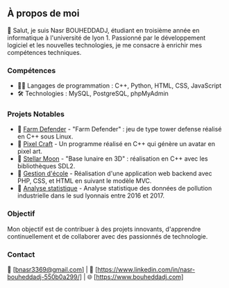 ## À propos de moi

👋 Salut, je suis Nasr BOUHEDDADJ, étudiant en troisième année en informatique à l'université de lyon 1. Passionné par le développement logiciel et les nouvelles technologies, je me consacre à enrichir mes compétences techniques.

### Compétences

- 👨‍💻 Langages de programmation : C++, Python, HTML, CSS, JavaScript
- 🛠️ Technologies : MySQL, PostgreSQL, phpMyAdmin

### Projets Notables

- 🚀 [Farm Defender](https://github.com/bouheddadj/Farm-Defender) - "Farm Defender" : jeu de type tower defense réalisé en C++ sous Linux.
- 🚀 [Pixel Craft](https://github.com/bouheddadj/PixelCraft) - Un programme réalisé en C++ qui génère un avatar en pixel art.
- 🚀 [Stellar Moon](https://github.com/bouheddadj/StellarMoonScape) - "Base lunaire en 3D" : réalisation en C++ avec les bibliothèques SDL2.
- 🚀 [Gestion d'école](https://github.com/bouheddadj/Gestion-d-coles-de-Danse) - Réalisation d'une application web backend avec PHP, CSS, et HTML en suivant le modèle MVC.
- 🚀 [Analyse statistique](https://github.com/bouheddadj/Analyse-Statistique-de-la-Pollution-Industrielle-dans-le-Sud-Lyonnais-2016-2017-) - Analyse statistique des données de pollution industrielle dans le sud lyonnais entre 2016 et 2017.

### Objectif

Mon objectif est de contribuer à des projets innovants, d'apprendre continuellement et de collaborer avec des passionnés de technologie.

### Contact

📧 [bnasr3369@gmail.com] | 🔗 [https://www.linkedin.com/in/nasr-bouheddadj-550b0a299/] | 🌐 [https://www.bouheddadj.com]
